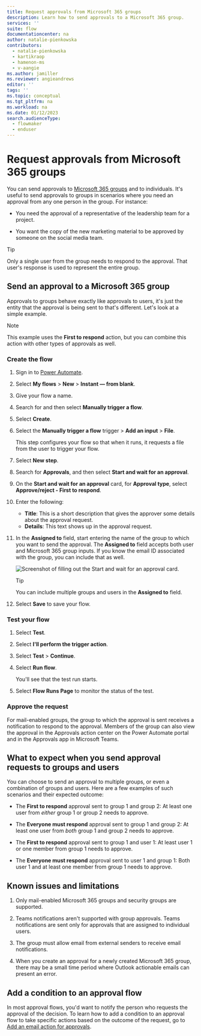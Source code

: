 ```yaml
---
title: Request approvals from Microsoft 365 groups
description: Learn how to send approvals to a Microsoft 365 group. 
services: ''
suite: flow
documentationcenter: na
author: natalie-pienkowska
contributors:
  - natalie-pienkowska
  - kartikraop
  - hamenon-ms
  - v-aangie
ms.author: jamiller
ms.reviewer: angieandrews
editor: ''
tags: ''
ms.topic: conceptual
ms.tgt_pltfrm: na
ms.workload: na
ms.date: 01/12/2023
search.audienceType: 
  - flowmaker
  - enduser
---
```

# Request approvals from Microsoft 365 groups

You can send approvals to [Microsoft 365 groups](/microsoftteams/office-365-groups) and to individuals. It's useful to send approvals to groups in scenarios where you need an approval from any one person in the group. For instance:

- You need the approval of a representative of the leadership team for a project.

- You want the copy of the new marketing material to be approved by someone on the social media team.

>[!TIP]
>Only a single user from the group needs to respond to the approval. That user's response is used to represent the entire group.

## Send an approval to a Microsoft 365 group

Approvals to groups behave exactly like approvals to users, it's just the entity that the approval is being sent to that's different. Let's look at a simple example.

>[!NOTE]
>This example uses the **First to respond** action, but you can combine this action with other types of approvals as well.

### Create the flow

1. Sign in to [Power Automate](https://make.powerautomate.com).

1. Select **My flows** > **New** > **Instant &mdash; from blank**.

1. Give your flow a name.

1. Search for and then select **Manually trigger a flow**.

1. Select **Create**.

1. Select the **Manually trigger a flow** trigger > **Add an input** > **File**.

     This step configures your flow so that when it runs, it requests a file from the user to trigger your flow.

1. Select **New step**.

1. Search for **Approvals**, and then select **Start and wait for an approval**.

1. On the **Start and wait for an approval** card, for **Approval type**, select **Approve/reject - First to respond**.

1. Enter the following:

   - **Title**: This is a short description that gives the approver some details about the approval request.
   - **Details**: This text shows up in the approval request.

1. In the **Assigned to** field, start entering the name of the group to which you want to send the approval. The **Assigned to** field accepts both user and Microsoft 365 group inputs. If you know the email ID associated with the group, you can include that as well. 

   ![Screenshot of filling out the Start and wait for an approval card.](./media/approvals-howto/group-approval-assigned-to.png)

   >[!TIP]
   >You can include multiple groups and users in the **Assigned to** field.

1. Select **Save** to save your flow.

### Test your flow

1. Select **Test**.

1. Select **I'll perform the trigger action**.

1. Select **Test** > **Continue**.

1. Select **Run flow**.

   You'll see that the test run starts.

1. Select **Flow Runs Page** to monitor the status of the test.

### Approve the request

For mail-enabled groups, the group to which the approval is sent receives a notification to respond to the approval. Members of the group can also view the approval in the Approvals action center on the Power Automate portal and in the Approvals app in Microsoft Teams.

## What to expect when you send approval requests to groups and users

You can choose to send an approval to multiple groups, or even a combination of groups and users. Here are a few examples of such scenarios and their expected outcome:

- The **First to respond** approval sent to group 1 and group 2: At least one user from *either* group 1 or group 2 needs to approve.

- The **Everyone must respond** approval sent to group 1 and group 2: At least one user from *both* group 1 and group 2 needs to approve.

- The **First to respond** approval sent to group 1 and user 1: At least user 1 or one member from group 1 needs to approve.

- The **Everyone must respond** approval sent to user 1 and group 1: Both user 1 and at least one member from group 1 needs to approve.

## Known issues and limitations

1. Only mail-enabled Microsoft 365 groups and security groups are supported.

1. Teams notifications aren't supported with group approvals. Teams notifications are sent only for approvals that are assigned to individual users.

1. The group must allow email from external senders to receive email notifications.

1. When you create an approval for a newly created Microsoft 365 group, there may be a small time period where Outlook actionable emails can present an error.

## Add a condition to an approval flow

In most approval flows, you'd want to notify the person who requests the approval of the decision. To learn how to add a condition to an approval flow to take specific actions based on the outcome of the request, go to [Add an email action for approvals](modern-approvals.md#add-an-email-action-for-approvals).
